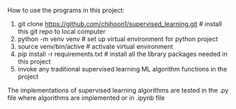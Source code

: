 How to use the programs in this project:

1. git clone https://github.com/chihoon1/supervised_learning.git  # install this git repo to local computer
2. python -m venv venv # set up virtual environment for python project
3. source venv/bin/active  # activate virtual environment
4. pip install -r requirements.txt # install all the library packages needed in this project
5. invoke any traditional supervised learning ML algorithm functions in the project

The implementations of supervised learning algorithms are tested in the .py file where algorithms are implemented or in .ipynb file
